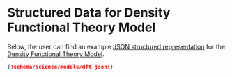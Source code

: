 # Structured Data for Density Functional Theory Model

Below, the user can find an example [JSON structured representation](../../data-structured/overview.md) for the [Density Functional Theory Model](overview.md). 

```json tab="Schema" 
{!schema/science/models/dft.json!}
```
